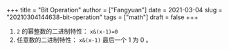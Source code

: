+++
title = "Bit Operation"
author = ["Fangyuan"]
date = 2021-03-04
slug = "20210304144638-bit-operation"
tags = ["math"]
draft = false
+++

1.  `2` 的幂整数的二进制特性： `x&(x-1)=0`
2.  任意数的二进制特性： `x&(x-1)` 最后一个 1 为 0 。

